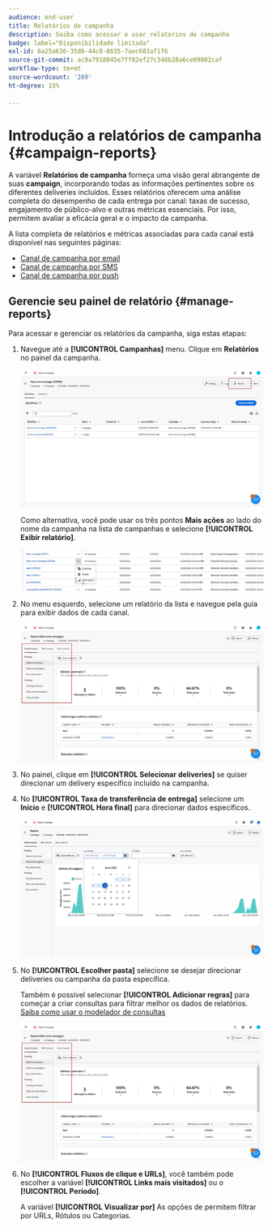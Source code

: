 ```yaml
---
audience: end-user
title: Relatórios de campanha
description: Saiba como acessar e usar relatórios de campanha
badge: label="Disponibilidade limitada"
exl-id: 6a25a636-35d6-44c8-8635-7aec683af1f6
source-git-commit: ac9a7918045e7ff02ef27c348b28a6ce09802caf
workflow-type: tm+mt
source-wordcount: '269'
ht-degree: 15%

---
```


# Introdução a relatórios de campanha {#campaign-reports}

<!-- CAN BE REMOVED___
>[!CONTEXTUALHELP]
>id="acw_campaign_reporting_sending"
>title="Reporting Sending"
>abstract="The Sending tab within your report provides in-depth insights into your visitors' interactions with your deliveries and any potential errors they may have encountered."

>[!CONTEXTUALHELP]
>id="acw_campaign_reporting_tracking"
>title="Reporting tracking"
>abstract="The Tracking tab within your report offers valuable data, including recipient behavior per link, breakdown of opens and clicks, as well as detailed information about the most frequently clicked URLs during a delivery."
-->

A variável **Relatórios de campanha** forneça uma visão geral abrangente de suas **campaign**, incorporando todas as informações pertinentes sobre os diferentes deliveries incluídos. Esses relatórios oferecem uma análise completa do desempenho de cada entrega por canal: taxas de sucesso, engajamento de público-alvo e outras métricas essenciais. Por isso, permitem avaliar a eficácia geral e o impacto da campanha.

A lista completa de relatórios e métricas associadas para cada canal está disponível nas seguintes páginas:

* [Canal de campanha por email](campaign-reports-email.md)
* [Canal de campanha por SMS](campaign-reports-sms.md)
* [Canal de campanha por push](campaign-reports-push.md)

## Gerencie seu painel de relatório {#manage-reports}

Para acessar e gerenciar os relatórios da campanha, siga estas etapas:

1. Navegue até a **[!UICONTROL Campanhas]** menu. Clique em **Relatórios** no painel da campanha.

   ![](assets/manage_campaign_report_2.png)

   Como alternativa, você pode usar os três pontos **Mais ações** ao lado do nome da campanha na lista de campanhas e selecione **[!UICONTROL Exibir relatório]**.

   ![](assets/manage_campaign_report_1.png)

1. No menu esquerdo, selecione um relatório da lista e navegue pela guia para exibir dados de cada canal.

   ![](assets/manage_campaign_report_4.png)

1. No painel, clique em **[!UICONTROL Selecionar deliveries]** se quiser direcionar um delivery específico incluído na campanha.

1. No **[!UICONTROL Taxa de transferência de entrega]** selecione um **Início** e **[!UICONTROL Hora final]** para direcionar dados específicos.

   ![](assets/manage_campaign_report_3.png)

1. No **[!UICONTROL Escolher pasta]** selecione se desejar direcionar deliveries ou campanha da pasta específica.

   Também é possível selecionar **[!UICONTROL Adicionar regras]** para começar a criar consultas para filtrar melhor os dados de relatórios. [Saiba como usar o modelador de consultas](../query/query-modeler-overview.md)

   ![](assets/manage_campaign_report_4.png)

1. No **[!UICONTROL Fluxos de clique e URLs]**, você também pode escolher a variável **[!UICONTROL Links mais visitados]** ou o **[!UICONTROL Período]**.

   A variável **[!UICONTROL Visualizar por]** As opções de permitem filtrar por URLs, Rótulos ou Categorias.
